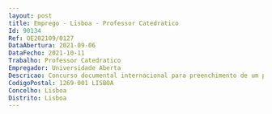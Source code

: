 ```yaml
--- 
layout: post
title: Emprego - Lisboa - Professor Catedratico
Id: 90134
Ref: OE202109/0127
DataAbertura: 2021-09-06
DataFecho: 2021-10-11
Trabalho: Professor Catedratico
Empregador: Universidade Aberta
Descricao: Concurso documental internacional para preenchimento de um posto de trabalho da categoria de professor catedrático para a área científica de Sustentabilidade, Ambiente e Alterações Globais, subárea de Tecnologia e Gestão Ambiental, da Universidade Aberta.
CodigoPostal: 1269-001 LISBOA
Concelho: Lisboa
Distrito: Lisboa
--- 
```


